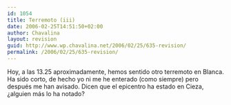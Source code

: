 ```yaml
---
id: 1054
title: Terremoto (iii)
date: 2006-02-25T14:51:50+02:00
author: Chavalina
layout: revision
guid: http://www.wp.chavalina.net/2006/02/25/635-revision/
permalink: /2006/02/25/635-revision/
---
```

Hoy, a las 13.25 aproximadamente, hemos sentido otro terremoto en Blanca. Ha sido corto, de hecho yo ni me he enterado (como siempre) pero despu&eacute;s me han avisado. Dicen que el epicentro ha estado en Cieza, &iquest;alguien m&aacute;s lo ha notado?